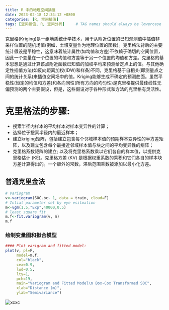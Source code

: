 ```yaml
---
title: R 中的地理空间插值
date: 2023-02-18 12:34:12 +0800
categories: [R, 空间插值]
tags: [空间插值, R, 空间分析]     # TAG names should always be lowercase
---
```



克里格(Kriging)是一组地质统计学技术，用于从附近位置的已知观测值中插值非采样位置的随机场值(例如，土壤变量作为地理位置的函数)。克里格法背后的主要统计假设是平稳性，这意味着统计属性(如均值和方差)不依赖于确切的空间位置，因此一个变量在一个位置的均值和方差等于另一个位置的均值和方差。克里格的基本思想是通过计算该点附近函数已知值的加权平均来预测给定点上的值。与其他确定性插值方法(如反向距离加权(IDW)和样条)不同，克里格基于自相关(即测量点之间的统计关系)来插值空间场中的值。Kriging能够生成不确定的预测曲面。虽然平稳性(恒定的均值和方差)和各向同性(所有方向的均匀性)是克里格提供最佳线性无偏预测的两个主要假设，但是，这些假设对于各种形式和方法的克里格有灵活性。

# 克里格法的步骤:

- 搜索半径内样本的平均样本对样本变异性的计算；
- 选择位于搜索半径内的最近样本；
- 建立kriging矩阵，包括建立包含每个邻域样本值的预期样本变异性的半方差矩阵，以及建立包含每个最接近邻域样本值与块之间的平均变异性的矩阵；
- 克里格系数矩阵的建立; 以及将克里格系数乘以它们各自的样本值，以提供克里格估计 (KE)。克里格方差 (KV) 是根据权重系数的乘积和它们各自的样本块方差计算得出的。一个额外的常数，滞后范围乘数被添加以最小化方差。

## 普通克里金法

```R
# Variogram
v<-variogram(SOC.bc~ 1, data = train, cloud=F)
# Intial parameter set by eye esitmation
m<-vgm(1.5,"Exp",40000,0.5)
# least square fit
m.f<-fit.variogram(v, m)
m.f
```
### 绘制变量图和拟合模型

```R
#### Plot varigram and fitted model:
plot(v, pl=F, 
     model=m.f,
     col="black", 
     cex=0.9, 
     lwd=0.5,
     lty=1,
     pch=19,
     main="Variogram and Fitted Model\n Box-Cox Transformed SOC",
     xlab="Distance (m)",
     ylab="Semivariance")
```

![xcxc](../../assets/img/test/3_1_9.png)

